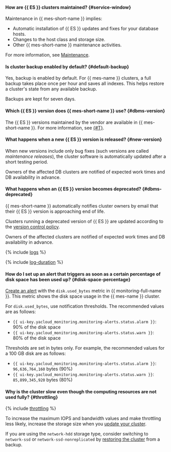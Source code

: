 #### How are {{ ES }} clusters maintained? {#service-window}

Maintenance in {{ mes-short-name }} implies:

* Automatic installation of {{ ES }} updates and fixes for your database hosts.
* Changes to the host class and storage size.
* Other {{ mes-short-name }} maintenance activities.

For more information, see [Maintenance](../../managed-elasticsearch/concepts/maintenance.md).

#### Is cluster backup enabled by default? {#default-backup}

Yes, backup is enabled by default. For {{ mes-name }} clusters, a full backup takes place once per hour and saves all indexes. This helps restore a cluster's state from any available backup.

Backups are kept for seven days.

#### Which {{ ES }} version does {{ mes-short-name }} use? {#dbms-version}

The {{ ES }} versions maintained by the vendor are available in {{ mes-short-name }}. For more information, see [{#T}](../../managed-elasticsearch/concepts/update-policy.md).


#### What happens when a new {{ ES }} version is released? {#new-version}

When new versions include only bug fixes (such versions are called _maintenance releases_), the cluster software is automatically updated after a short testing period.

Owners of the affected DB clusters are notified of expected work times and DB availability in advance.


#### What happens when an {{ ES }} version becomes deprecated? {#dbms-deprecated}

{{ mes-short-name }} automatically notifies cluster owners by email that their {{ ES }} version is approaching end of life.

Clusters running a deprecated version of {{ ES }} are updated according to the [version control policy](../../managed-elasticsearch/concepts/update-policy.md).

Owners of the affected clusters are notified of expected work times and DB availability in advance.

{% include [logs](../logs.md) %}

{% include [log-duration](../../_includes/mdb/log-duration-qa.md) %}

#### How do I set up an alert that triggers as soon as a certain percentage of disk space has been used up? {#disk-space-percentage}

[Create an alert](../../managed-elasticsearch/operations/monitoring.md#monitoring-integration) with the `disk.used_bytes` metric in {{ monitoring-full-name }}. This metric shows the disk space usage in the {{ mes-name }} cluster.

For `disk.used_bytes`, use notification thresholds. The recommended values are as follows:

* `{{ ui-key.yacloud_monitoring.monitoring-alerts.status.alarm }}`: 90% of the disk space
* `{{ ui-key.yacloud_monitoring.monitoring-alerts.status.warn }}`: 80% of the disk space

Thresholds are set in bytes only. For example, the recommended values for a 100 GB disk are as follows:

* `{{ ui-key.yacloud_monitoring.monitoring-alerts.status.alarm }}`: `96,636,764,160` bytes (90%)
* `{{ ui-key.yacloud_monitoring.monitoring-alerts.status.warn }}`: `85,899,345,920` bytes (80%)

#### Why is the cluster slow even though the computing resources are not used fully? {#throttling}

{% include [throttling](../throttling.md) %}

To increase the maximum IOPS and bandwidth values and make throttling less likely, increase the storage size when you [update your cluster](../../managed-elasticsearch/operations/cluster-update.md#change-disk-size).

If you are using the `network-hdd` storage type, consider switching to `network-ssd` or `network-ssd-nonreplicated` by [restoring the cluster](../../managed-elasticsearch/operations/cluster-backups.md#restore) from a backup.
